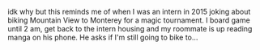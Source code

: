 idk why but this reminds me of when I was an intern in 2015 joking about biking Mountain View to Monterey for a magic tournament. I board game until 2 am, get back to the intern housing and my roommate is up reading manga on his phone. He asks if I'm still going to bike to…


